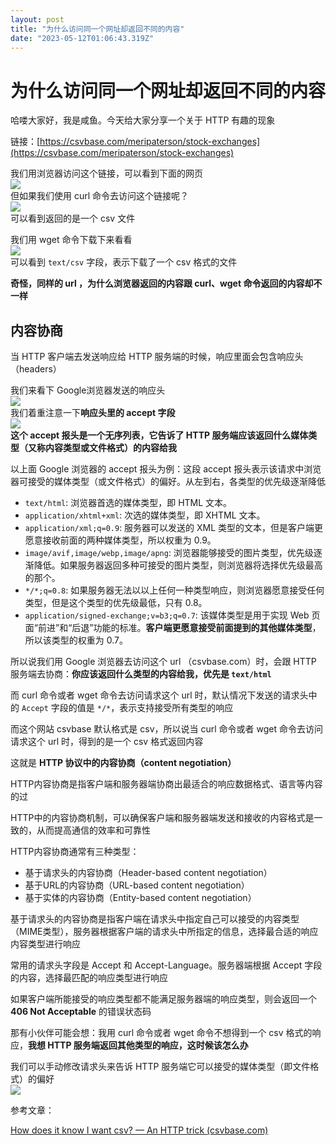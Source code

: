 ```yaml
---
layout: post
title: "为什么访问同一个网址却返回不同的内容"
date: "2023-05-12T01:06:43.319Z"
---
```

为什么访问同一个网址却返回不同的内容
==================

哈喽大家好，我是咸鱼。今天给大家分享一个关于 HTTP 有趣的现象

链接：[https://csvbase.com/meripaterson/stock-exchanges](https://csvbase.com/meripaterson/stock-exchanges)

我们用浏览器访问这个链接，可以看到下面的网页  
![](https://img2023.cnblogs.com/blog/2958925/202305/2958925-20230511175743497-290083798.png)  
但如果我们使用 curl 命令去访问这个链接呢？  
![](https://img2023.cnblogs.com/blog/2958925/202305/2958925-20230511175750788-62278975.png)  
可以看到返回的是一个 csv 文件

我们用 wget 命令下载下来看看  
![](https://img2023.cnblogs.com/blog/2958925/202305/2958925-20230511175756969-873262429.png)  
可以看到 `text/csv` 字段，表示下载了一个 csv 格式的文件

**奇怪，同样的 url ，为什么浏览器返回的内容跟 curl、wget 命令返回的内容却不一样**

内容协商
----

当 HTTP 客户端去发送响应给 HTTP 服务端的时候，响应里面会包含响应头（headers）

我们来看下 Google浏览器发送的响应头  
![](https://img2023.cnblogs.com/blog/2958925/202305/2958925-20230511175803880-1485620902.png)  
我们着重注意一下**响应头里的 accept 字段**  
![](https://img2023.cnblogs.com/blog/2958925/202305/2958925-20230511175812300-1902133307.png)  
**这个 accept 报头是一个无序列表，它告诉了 HTTP 服务端应该返回什么媒体类型（又称内容类型或文件格式）的内容给我**

以上面 Google 浏览器的 accept 报头为例：这段 accept 报头表示该请求中浏览器可接受的媒体类型（或文件格式）的偏好。从左到右，各类型的优先级逐渐降低

*   `text/html`: 浏览器首选的媒体类型，即 HTML 文本。
*   `application/xhtml+xml`: 次选的媒体类型，即 XHTML 文本。
*   `application/xml;q=0.9`: 服务器可以发送的 XML 类型的文本，但是客户端更愿意接收前面的两种媒体类型，所以权重为 0.9。
*   `image/avif,image/webp,image/apng`: 浏览器能够接受的图片类型，优先级逐渐降低。如果服务器返回多种可接受的图片类型，则浏览器将选择优先级最高的那个。
*   `*/*;q=0.8`: 如果服务器无法以以上任何一种类型响应，则浏览器愿意接受任何类型，但是这个类型的优先级最低，只有 0.8。
*   `application/signed-exchange;v=b3;q=0.7`: 该媒体类型是用于实现 Web 页面“前进”和“后退”功能的标准。**客户端更愿意接受前面提到的其他媒体类型**，所以该类型的权重为 0.7。

所以说我们用 Google 浏览器去访问这个 url （csvbase.com）时，会跟 HTTP 服务端去协商：**你应该返回什么类型的内容给我，优先是 `text/html`**

而 curl 命令或者 wget 命令去访问请求这个 url 时，默认情况下发送的请求头中的 `Accept` 字段的值是 `*/*`，表示支持接受所有类型的响应

而这个网站 csvbase 默认格式是 csv，所以说当 curl 命令或者 wget 命令去访问请求这个 url 时，得到的是一个 csv 格式返回内容

这就是 **HTTP 协议中的内容协商（content negotiation）**

HTTP内容协商是指客户端和服务器端协商出最适合的响应数据格式、语言等内容的过

HTTP中的内容协商机制，可以确保客户端和服务器端发送和接收的内容格式是一致的，从而提高通信的效率和可靠性

HTTP内容协商通常有三种类型：

*   基于请求头的内容协商（Header-based content negotiation）
*   基于URL的内容协商（URL-based content negotiation）
*   基于实体的内容协商（Entity-based content negotiation）

基于请求头的内容协商是指客户端在请求头中指定自己可以接受的内容类型（MIME类型），服务器根据客户端的请求头中所指定的信息，选择最合适的响应内容类型进行响应

常用的请求头字段是 Accept 和 Accept-Language。服务器端根据 Accept 字段的内容，选择最匹配的响应类型进行响应

如果客户端所能接受的响应类型都不能满足服务器端的响应类型，则会返回一个 **406 Not Acceptable** 的错误状态码

那有小伙伴可能会想：我用 curl 命令或者 wget 命令不想得到一个 csv 格式的响应，**我想 HTTP 服务端返回其他类型的响应，这时候该怎么办**

我们可以手动修改请求头来告诉 HTTP 服务端它可以接受的媒体类型（即文件格式）的偏好  
![](https://img2023.cnblogs.com/blog/2958925/202305/2958925-20230511175822080-2064956759.png)

参考文章：

[How does it know I want csv? ⁠— An HTTP trick (csvbase.com)](https://csvbase.com/blog/2)